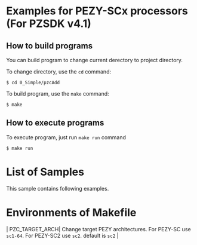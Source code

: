 Examples for PEZY-SCx processors (For PZSDK v4.1)
=================================================

How to build programs
---------------------

You can build program to change current derectory to project directory.

To change directory, use the `cd` command:

```
$ cd 0_Simple/pzcAdd
```

To build program, use the `make` command:

```
$ make
```

How to execute programs
-----------------------

To execute program, just run `make run` command

```
$ make run
```

List of Samples
===============

This sample contains following examples.

Environments of Makefile
========================

| PZC\_TARGET\_ARCH| Change target PEZY architectures. For PEZY-SC use `sc1-64`. For PEZY-SC2 use `sc2`. default is `sc2` |

